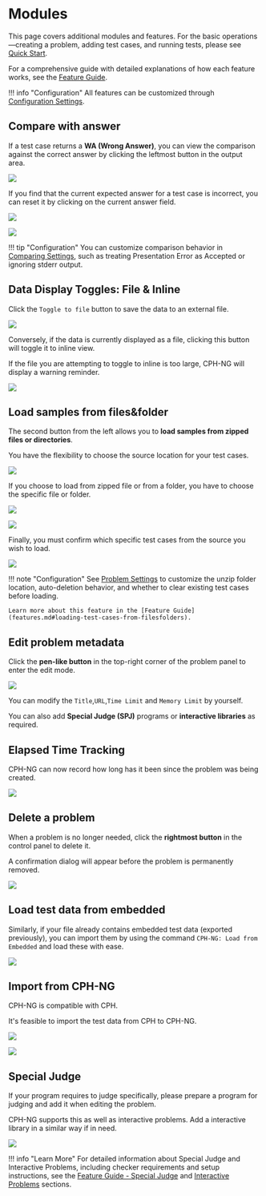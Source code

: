 # Modules

This page covers additional modules and features. For the basic operations—creating a problem, adding test cases, and running tests, please see [Quick Start](quickStart.md).

For a comprehensive guide with detailed explanations of how each feature works, see the [Feature Guide](features.md).

!!! info "Configuration"
    All features can be customized through [Configuration Settings](configuration.md).

## Compare with answer

If a test case returns a **WA (Wrong Answer)**, you can view the comparison
against the correct answer by clicking the leftmost button in the output area.

![](images/compareWithAnswer.png)

If you find that the current expected answer for a test case is incorrect, you
can reset it by clicking on the current answer field.

![](images/beforeSetAsAnswer.png)

![](images/afterSetAsAnswer.png)

!!! tip "Configuration"
    You can customize comparison behavior in [Comparing Settings](configuration.md#comparing-settings), such as treating Presentation Error as Accepted or ignoring stderr output.

## Data Display Toggles: File & Inline

Click the `Toggle to file` button to save the data to an external file.

![](images/toggleToFile.png)

Conversely, if the data is currently displayed as a file, clicking this button
will toggle it to inline view.

If the file you are attempting to toggle to inline is too large, CPH-NG will
display a warning reminder.

![](images/toogleToInlineLarge.png)

## Load samples from files&folder

The second button from the left allows you to **load samples from zipped files
or directories**.

You have the flexibility to choose the source location for your test cases.

![](images/loadFromFile.png)

If you choose to load from zipped file or from a folder, you have to choose the
specific file or folder.

![](images/loadFromZip.png)

![](images/loadFromFolder.png)

Finally, you must confirm which specific test cases from the source you wish to
load.

![](images/loadFromFileConfirm.png)

!!! note "Configuration"
    See [Problem Settings](configuration.md#problem-settings) to customize the unzip folder location, auto-deletion behavior, and whether to clear existing test cases before loading.
    
    Learn more about this feature in the [Feature Guide](features.md#loading-test-cases-from-filesfolders).

## Edit problem metadata

Click the **pen-like button** in the top-right corner of the problem panel to
enter the edit mode.

![](images/editProblem.png)

You can modify the `Title`,`URL`,`Time Limit` and `Memory Limit` by yourself.

You can also add **Special Judge (SPJ)** programs or **interactive libraries**
as required.

## Elapsed Time Tracking

CPH-NG can now record how long has it been since the problem was being created.

![](images/timeElasped.png)

## Delete a problem

When a problem is no longer needed, click the **rightmost button** in the
control panel to delete it.

A confirmation dialog will appear before the problem is permanently removed.

![](images/deleteProblem.png)

## Load test data from embedded

Similarly, if your file already contains embedded test data (exported
previously), you can import them by using the command
`CPH-NG: Load from Embedded` and load these with ease.

![](images/loadFromEmbedded.png)

## Import from CPH-NG

CPH-NG is compatible with CPH.

It's feasible to import the test data from CPH to CPH-NG.

![](images/importFromCph.png)

![](images/importedFromCph.png)

## Special Judge

If your program requires to judge specifically, please prepare a program for
judging and add it when editing the problem.

CPH-NG supports this as well as interactive problems. Add a interactive library
in a similar way if in need.

![](images/specialJudge.png)

!!! info "Learn More"
    For detailed information about Special Judge and Interactive Problems, including checker requirements and setup instructions, see the [Feature Guide - Special Judge](features.md#special-judge) and [Interactive Problems](features.md#interactive-problems) sections.
